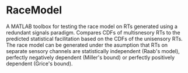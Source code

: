 # RaceModel
A MATLAB toolbox for testing the race model on RTs generated using a redundant signals paradigm. Compares CDFs of multisnesory RTs to the predicted statistical facilitation based on the CDFs of the unisensory RTs. The race model can be generated under the asumption that RTs on separate sensory channels are statistically independent (Raab's model), perfectly negatively dependent (Miller's bound) or perfectly positively dependent (Grice's bound).
